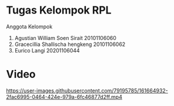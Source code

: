# Tugas Kelompok RPL

Anggota Kelompok
1. Agustian William Soen Sirait 20101106060
2. Gracecillia Shallischa hengkeng 20101106062
3. Eurico Langi 20201106044


# Video

https://user-images.githubusercontent.com/79195785/161664932-2fac6995-0464-424e-979a-6fc46877d2ff.mp4
